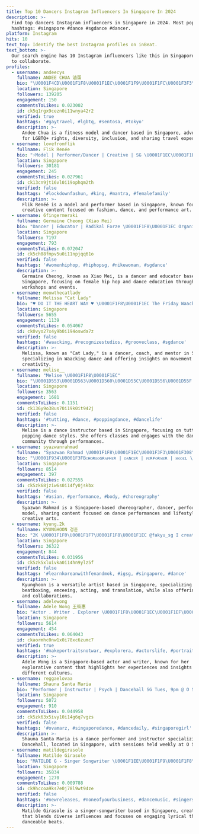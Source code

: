 ```yaml
---
title: Top 10 Dancers Instagram Influencers In Singapore In 2024
description: >-
  Find top dancers Instagram influencers in Singapore in 2024. Most popular
  hashtags: #singapore #dance #sgdance #dancer.
platform: Instagram
hits: 10
text_top: Identify the best Instagram profiles on inBeat.
text_bottom: >-
  Our search engine has 10 Instagram influencers like this in Singapore for you
  to collaborate.
profiles:
  - username: andeecys
    fullname: ANDEE CHUA 滷蛋
    bio: "\U0001F4CD\U0001F1F8\U0001F1EC\U0001F1F9\U0001F1FC\U0001F3F3️‍\U0001F308⁣⁣ Fitness | Model | Dancer | Community⁣ LGBTQ+ | Diversity & Inclusion | Travel ⁣⁣ ✨PM/email me for any engagement work"
    location: Singapore
    followers: 139205
    engagement: 150
    commentsToLikes: 0.023002
    id: ck5q1rgx9cezn0i11wnya42r2
    verified: true
    hashtags: '#gaytravel, #lgbtq, #sentosa, #tokyo'
    description: >-
      Andee Chua is a fitness model and dancer based in Singapore, advocating
      for LGBTQ+ rights, diversity, inclusion, and sharing travel experiences.
  - username: lovefromflik
    fullname: Flik Renée
    bio: "⚡️Model | Performer/Dancer | Creative | SG \U0001F1EC\U0001F1E7 MGMT @bamemodels | @sintillatetalent | @valkyriemodels \U0001F331 @3threescoffee ♣️ itsflick3@gmail.com"
    location: Singapore
    followers: 30181
    engagement: 245
    commentsToLikes: 0.027961
    id: ck13cn9jt16vl0i19ophqm2th
    verified: false
    hashtags: '#lockdownfashun, #king, #mantra, #femalefamily'
    description: >-
      Flik Renéé is a model and performer based in Singapore, known for her
      creative content focused on fashion, dance, and performance art.
  - username: 6fingermeraki
    fullname: Germaine Cheong (Xiao Mei)
    bio: "Dancer | Educator | Radikal Forze \U0001F1F8\U0001F1EC Organizer @theladiescall \U0001F48B #TeamNike @nike \U0001F469\U0001F3FB‍\U0001F3EB @recognizestudios \U0001F451 Female Hip Hop Session on 1st March ⬇️⬇️⬇️"
    location: Singapore
    followers: 7197
    engagement: 793
    commentsToLikes: 0.072047
    id: ck5ch08fmpv5u0i11npjqq61o
    verified: false
    hashtags: '#womenhiphop, #hiphopsg, #nikewoman, #sgdance'
    description: >-
      Germaine Cheong, known as Xiao Mei, is a dancer and educator based in
      Singapore, focusing on female hip hop and dance education through various
      workshops and events.
  - username: meowthecatlady
    fullname: Melissa "Cat Lady"
    bio: "♥️ DO IT THE HEART WAY ♥️ \U0001F1F8\U0001F1EC The Friday Waacking Club ✨ Dancer/Coach/Mentor/Soon-to-be Mommy \U0001F930\U0001F3FB"
    location: Singapore
    followers: 5655
    engagement: 1139
    commentsToLikes: 0.054067
    id: ck0vyo27x4y9b0i194oswda7z
    verified: false
    hashtags: '#waacking, #recognizestudios, #grooveclass, #sgdance'
    description: >-
      Melissa, known as "Cat Lady," is a dancer, coach, and mentor in Singapore,
      specializing in Waacking dance and offering insights on movement and
      creativity.
  - username: melise__
    fullname: "Melise \U0001F1F8\U0001F1EC"
    bio: "\U0001D553\U0001D563\U0001D560\U0001D55C\U0001D556\U0001D55F \U0001D554\U0001D563\U0001D552\U0001D56A\U0001D560\U0001D55F\U0001D564 \U0001D564\U0001D565\U0001D55A\U0001D55D\U0001D55D \U0001D554\U0001D560\U0001D55D\U0001D560\U0001D566\U0001D563 \U0001F343 \U0001F308 \U0001F3A8 : Monday 6.40pm @legacy.dco Next course coming up in April dm for more info \U0001F643"
    location: Singapore
    followers: 3563
    engagement: 1681
    commentsToLikes: 0.1151
    id: ck136y9o38us70i19k0it942j
    verified: false
    hashtags: '#tutting, #dance, #poppingdance, #dancelife'
    description: >-
      Melise is a dance instructor based in Singapore, focusing on tutting and
      popping dance styles. She offers classes and engages with the dance
      community through performances.
  - username: syazwanrahmad
    fullname: "Syazwan Rahmad \U0001F1F8\U0001F1EC\U0001F3F3️‍\U0001F308"
    bio: "\U0001F934\U0001F3FBᴄʜᴏʀᴇᴏɢʀᴀᴘʜᴇʀ | ᴅᴀɴᴄᴇʀ | ᴘᴇʀғᴏʀᴍᴇʀ | ᴍᴏᴅᴇʟ \U0001F481\U0001F3FB‍♂️ @syazwanseries @gentlemens.latte @ektasingapura @myproteinsg \U0001D5F0\U0001D5FC\U0001D5F1\U0001D5F2 \U0001F182\U0001F188\U0001F189\U0001F186\U0001F17D -\U0001D7F1\U0001D7F3% \U0001D5FC\U0001D5F3\U0001D5F3 LATEST INT ⬇️"
    location: Singapore
    followers: 8514
    engagement: 397
    commentsToLikes: 0.027555
    id: ck5zk68jziw6s0i14fy0jskbx
    verified: false
    hashtags: '#asian, #performance, #body, #choreography'
    description: >-
      Syazwan Rahmad is a Singapore-based choreographer, dancer, performer, and
      model, sharing content focused on dance performances and lifestyle in the
      creative arts.
  - username: kyung.2k
    fullname: KYUNGHOON 경훈
    bio: "2K \U0001F1F0\U0001F1F7\U0001F1F8\U0001F1EC @fakyu_sg I create content too ✨ #FKBN #Kyungsmen @sejongkorean Dance • Beatbox • Emcee • Translate • Act Danzppl • Courses • Collab [DM]"
    location: Singapore
    followers: 36322
    engagement: 844
    commentsToLikes: 0.031956
    id: ck5zk5xluivka0i14hn9ylz5f
    verified: false
    hashtags: '#learnkoreanwithfenandmok, #igsg, #singapore, #dance'
    description: >-
      Kyunghoon is a versatile artist based in Singapore, specializing in dance,
      beatboxing, emceeing, acting, and translation, while also offering courses
      and collaborations.
  - username: adelewong
    fullname: Adele Wong 王筱惠
    bio: "Actor . Writer . Explorer \U0001F1F8\U0001F1EC\U0001F1EF\U0001F1F5 Represented by @flyentertains Twitter: adele_wong"
    location: Singapore
    followers: 5614
    engagement: 454
    commentsToLikes: 0.064043
    id: ckaormhc0nw1x0i78xc6zumc7
    verified: true
    hashtags: '#makeportraitsnotwar, #explorera, #actorslife, #portraitmood'
    description: >-
      Adele Wong is a Singapore-based actor and writer, known for her
      explorative content that highlights her experiences and insights across
      different cultures.
  - username: reggaelovaa
    fullname: Shauna Santa Maria
    bio: "Performer | Instructor | Psych | Dancehall SG Tues, 9pm @ O School \U0001F30A"
    location: Singapore
    followers: 5072
    engagement: 910
    commentsToLikes: 0.044958
    id: ck5zk63x5ivy10i14g6q7vgzs
    verified: false
    hashtags: '#ovamarz, #singaporedance, #dancedaily, #singaporegirl'
    description: >-
      Shauna Santa Maria is a dance performer and instructor specializing in
      Dancehall, located in Singapore, with sessions held weekly at O School.
  - username: matildegirasole
    fullname: Matilde Girasole
    bio: "MATILDE G - Singer Songwriter \U0001F1EE\U0001F1F9\U0001F1F8\U0001F1EC Bookings: info@matildeg.com"
    location: Singapore
    followers: 35834
    engagement: 1270
    commentsToLikes: 0.009788
    id: ck9hccoa9ks7e0j78l9wt94ze
    verified: false
    hashtags: '#newreleases, #noneofyourbusiness, #dancemusic, #singersongwriter'
    description: >-
      Matilde Girasole is a singer-songwriter based in Singapore, creating music
      that blends diverse influences and focuses on engaging lyrical themes and
      danceable beats.
---
```


